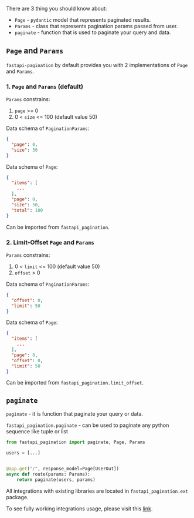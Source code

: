 There are 3 thing you should know about:

* `Page` - `pydantic` model that represents paginated results.
* `Params` - class that represents pagination params passed from user.
* `paginate` - function that is used to paginate your query and data.

## `Page` and `Params`

`fastapi-pagination` by default provides you with 2 implementations of `Page` and `Params`.

### 1. `Page` and `Params` (default)

`Params` constrains:

1. `page` >= 0
2. 0 < `size` <= 100 (default value 50)

Data schema of `PaginationParams`:

```json
{
  "page": 0,
  "size": 50
}
```

Data schema of `Page`:

```json
{
  "items": [
    ...
  ],
  "page": 0,
  "size": 50,
  "total": 100
}
```

Can be imported from `fastapi_pagination`.

### 2. Limit-Offset `Page` and `Params`

`Params` constrains:

1. 0 < `limit` <= 100 (default value 50)
2. `offset` > 0

Data schema of `PaginationParams`:

```json
{
  "offset": 0,
  "limit": 50
}
```

Data schema of `Page`:

```json
{
  "items": [
    ...
  ],
  "page": 0,
  "offset": 0,
  "limit": 50
}
```

Can be imported from `fastapi_pagination.limit_offset`.

## `paginate`

`paginate` - it is function that paginate your query or data.

`fastapi_pagination.paginate` - can be used to paginate any python sequence like tuple or list

```python
from fastapi_pagination import paginate, Page, Params

users = [...]


@app.get("/", response_model=Page[UserOut])
async def route(params: Params):
    return paginate(users, params)
```

All integrations with existing libraries are located in `fastapi_pagination.ext` package.

To see fully working integrations usage, please visit this
[link](https://github.com/uriyyo/fastapi-pagination/tree/main/examples).

